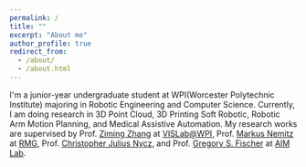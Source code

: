 ```yaml
---
permalink: /
title: ""
excerpt: "About me"
author_profile: true
redirect_from: 
  - /about/
  - /about.html
---
```



I'm a junior-year undergraduate student at WPI(Worcester Polytechnic Institute) majoring in Robotic Engineering and Computer Science. Currently, I am doing research in 3D Point Cloud, 3D Printing Soft Robotic, Robotic Arm Motion Planning, and Medical Assistive Automation. My research works are supervised by Prof. [Ziming Zhang](https://www.wpi.edu/people/faculty/zzhang15) at [VISLab@WPI](https://zhang-vislab.github.io/), Prof. [Markus Nemitz](https://www.wpi.edu/people/faculty/mnemitz) at [RMG](https://wp.wpi.edu/roboticmaterialsgroup/), Prof. [Christopher Julius Nycz](https://www.wpi.edu/people/faculty/cjnycz), and Prof. [Gregory S. Fischer](https://www.wpi.edu/people/faculty/gfischer) at [AIM Lab](http://aimlab.wpi.edu/).
